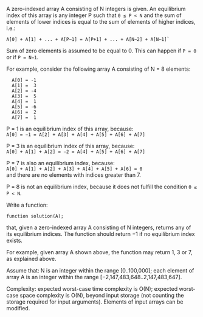 A zero-indexed array A consisting of N integers is given.
An equilibrium index of this array is any integer P such that `0 ≤ P < N` and
the sum of elements of lower indices is equal to the sum of elements of higher
indices, i.e.:
```
A[0] + A[1] + ... + A[P−1] = A[P+1] + ... + A[N−2] + A[N−1]`
```
Sum of zero elements is assumed to be equal to 0.
This can happen if `P = 0` or if `P = N−1`.

For example, consider the following array A consisting of N = 8 elements:
```
  A[0] = -1
  A[1] =  3
  A[2] = -4
  A[3] =  5
  A[4] =  1
  A[5] = -6
  A[6] =  2
  A[7] =  1
```

P = 1 is an equilibrium index of this array, because:  
`A[0] = −1 = A[2] + A[3] + A[4] + A[5] + A[6] + A[7]`

P = 3 is an equilibrium index of this array, because:  
`A[0] + A[1] + A[2] = −2 = A[4] + A[5] + A[6] + A[7]`

P = 7 is also an equilibrium index, because:  
`A[0] + A[1] + A[2] + A[3] + A[4] + A[5] + A[6] = 0`  
and there are no elements with indices greater than 7.

P = 8 is not an equilibrium index, because it does not fulfill the
condition `0 ≤ P < N`.

Write a function:
```
function solution(A);
```
that, given a zero-indexed array A consisting of N integers, returns any of its
equilibrium indices. The function should return −1 if no equilibrium index
exists.

For example, given array A shown above, the function may return 1, 3 or 7,
as explained above.

Assume that:
N is an integer within the range [0..100,000]; each element of array A is an
integer within the range [−2,147,483,648..2,147,483,647].

Complexity: expected worst-case time complexity is O(N);
expected worst-case space complexity is O(N),
beyond input storage (not counting the storage required for input arguments).
Elements of input arrays can be modified.
